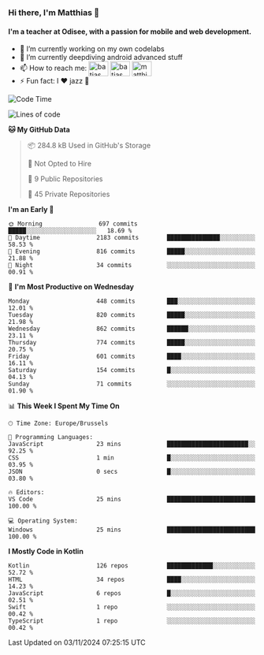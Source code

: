 ### Hi there, I'm Matthias 👋

#### I'm a teacher at Odisee, with a passion for mobile and web development.

- 🔭 I’m currently working on my own codelabs
- 🌱 I’m currently deepdiving android advanced stuff
- 📫 How to reach me: <a href="https://dev.to/batjas" target="_blank"><img align="center" src="https://raw.githubusercontent.com/rahuldkjain/github-profile-readme-generator/master/src/images/icons/Social/devto.svg" alt="batjas" height="30" width="40" /></a>
<a href="https://twitter.com/batjas" target="_blank"><img align="center" src="https://raw.githubusercontent.com/rahuldkjain/github-profile-readme-generator/master/src/images/icons/Social/twitter.svg" alt="batjas" height="30" width="40" /></a>
<a href="https://linkedin.com/in/matthiasdruwé" target="_blank"><img align="center" src="https://raw.githubusercontent.com/rahuldkjain/github-profile-readme-generator/master/src/images/icons/Social/linked-in-alt.svg" alt="matthiasdruwé" height="30" width="40" /></a>
- ⚡ Fun fact: I ❤ jazz 🎷


<!--START_SECTION:waka-->
![Code Time](http://img.shields.io/badge/Code%20Time-1%2C274%20hrs%2037%20mins-blue)

![Lines of code](https://img.shields.io/badge/From%20Hello%20World%20I%27ve%20Written-5.1%20million%20lines%20of%20code-blue)

**🐱 My GitHub Data** 

> 📦 284.8 kB Used in GitHub's Storage 
 > 
> 🚫 Not Opted to Hire
 > 
> 📜 9 Public Repositories 
 > 
> 🔑 45 Private Repositories 
 > 
**I'm an Early 🐤** 

```text
🌞 Morning                697 commits         █████░░░░░░░░░░░░░░░░░░░░   18.69 % 
🌆 Daytime                2183 commits        ███████████████░░░░░░░░░░   58.53 % 
🌃 Evening                816 commits         █████░░░░░░░░░░░░░░░░░░░░   21.88 % 
🌙 Night                  34 commits          ░░░░░░░░░░░░░░░░░░░░░░░░░   00.91 % 
```
📅 **I'm Most Productive on Wednesday** 

```text
Monday                   448 commits         ███░░░░░░░░░░░░░░░░░░░░░░   12.01 % 
Tuesday                  820 commits         █████░░░░░░░░░░░░░░░░░░░░   21.98 % 
Wednesday                862 commits         ██████░░░░░░░░░░░░░░░░░░░   23.11 % 
Thursday                 774 commits         █████░░░░░░░░░░░░░░░░░░░░   20.75 % 
Friday                   601 commits         ████░░░░░░░░░░░░░░░░░░░░░   16.11 % 
Saturday                 154 commits         █░░░░░░░░░░░░░░░░░░░░░░░░   04.13 % 
Sunday                   71 commits          ░░░░░░░░░░░░░░░░░░░░░░░░░   01.90 % 
```


📊 **This Week I Spent My Time On** 

```text
🕑︎ Time Zone: Europe/Brussels

💬 Programming Languages: 
JavaScript               23 mins             ███████████████████████░░   92.25 % 
CSS                      1 min               █░░░░░░░░░░░░░░░░░░░░░░░░   03.95 % 
JSON                     0 secs              █░░░░░░░░░░░░░░░░░░░░░░░░   03.80 % 

🔥 Editors: 
VS Code                  25 mins             █████████████████████████   100.00 % 

💻 Operating System: 
Windows                  25 mins             █████████████████████████   100.00 % 
```

**I Mostly Code in Kotlin** 

```text
Kotlin                   126 repos           █████████████░░░░░░░░░░░░   52.72 % 
HTML                     34 repos            ████░░░░░░░░░░░░░░░░░░░░░   14.23 % 
JavaScript               6 repos             █░░░░░░░░░░░░░░░░░░░░░░░░   02.51 % 
Swift                    1 repo              ░░░░░░░░░░░░░░░░░░░░░░░░░   00.42 % 
TypeScript               1 repo              ░░░░░░░░░░░░░░░░░░░░░░░░░   00.42 % 
```




 Last Updated on 03/11/2024 07:25:15 UTC
<!--END_SECTION:waka-->
